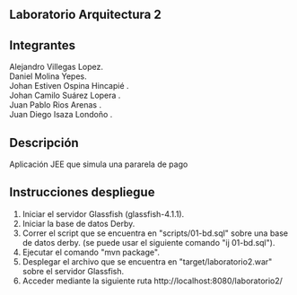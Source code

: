 ## Laboratorio Arquitectura 2


## Integrantes
Alejandro Villegas Lopez.<br />
Daniel Molina Yepes.<br />
Johan Estiven Ospina Hincapié .<br />
Johan Camilo Suárez Lopera .<br />
Juan Pablo Rios Arenas .<br />
Juan Diego Isaza Londoño .<br />

## Descripción
Aplicación JEE que simula una pararela de pago

## Instrucciones despliegue
1. Iniciar el servidor Glassfish (glassfish-4.1.1).
2. Iniciar la base de datos Derby.
2. Correr el script que se encuentra en "scripts/01-bd.sql" sobre una base de datos derby. (se puede usar el siguiente comando "ij 01-bd.sql").
3. Ejecutar el comando "mvn package".
4. Desplegar el archivo que se encuentra en "target/laboratorio2.war" sobre el servidor Glassfish.
5. Acceder mediante la siguiente ruta  http://localhost:8080/laboratorio2/


